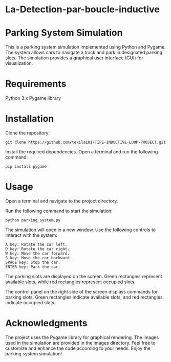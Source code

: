 # La-Detection-par-boucle-inductive
# Parking System Simulation
This is a parking system simulation implemented using Python and Pygame. The system allows cars to navigate a track and park in designated parking slots. The simulation provides a graphical user interface (GUI) for visualization.

# Requirements
Python 3.x
Pygame library
# Installation
Clone the repository:

```
git clone https://github.com/tekila101/TIPE-INDUCTIVE-LOOP-PROJECT.git
```
Install the required dependencies. Open a terminal and run the following command:

```
pip install pygame
```
# Usage
Open a terminal and navigate to the project directory.

Run the following command to start the simulation:
```
python parking_system.py
```
The simulation will open in a new window. Use the following controls to interact with the system:
```
A key: Rotate the car left.
D key: Rotate the car right.
W key: Move the car forward.
S key: Move the car backward.
SPACE key: Stop the car.
ENTER key: Park the car.
```
The parking slots are displayed on the screen. Green rectangles represent available slots, while red rectangles represent occupied slots.

The control panel on the right side of the screen displays commands for parking slots. Green rectangles indicate available slots, and red rectangles indicate occupied slots.

# Acknowledgments
The project uses the Pygame library for graphical rendering.
The images used in the simulation are provided in the images directory.
Feel free to customize and enhance the code according to your needs. Enjoy the parking system simulation!
